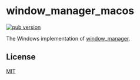 # window_manager_macos

[![pub version][pub-image]][pub-url]

[pub-image]: https://img.shields.io/pub/v/window_manager_macos.svg
[pub-url]: https://pub.dev/packages/window_manager_macos

The Windows implementation of [window_manager](https://pub.dev/packages/window_manager).

## License

[MIT](./LICENSE)

